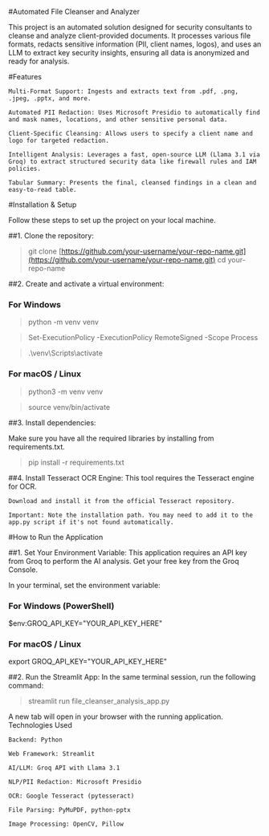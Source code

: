 #Automated File Cleanser and Analyzer

This project is an automated solution designed for security consultants to cleanse and analyze client-provided documents. It processes various file formats, redacts sensitive information (PII, client names, logos), and uses an LLM to extract key security insights, ensuring all data is anonymized and ready for analysis.

<!-- Optional: Add a screenshot of your app running -->
#Features

    Multi-Format Support: Ingests and extracts text from .pdf, .png, .jpeg, .pptx, and more.

    Automated PII Redaction: Uses Microsoft Presidio to automatically find and mask names, locations, and other sensitive personal data.

    Client-Specific Cleansing: Allows users to specify a client name and logo for targeted redaction.

    Intelligent Analysis: Leverages a fast, open-source LLM (Llama 3.1 via Groq) to extract structured security data like firewall rules and IAM policies.

    Tabular Summary: Presents the final, cleansed findings in a clean and easy-to-read table.

#Installation & Setup

Follow these steps to set up the project on your local machine.

##1. Clone the repository:

> git clone [https://github.com/your-username/your-repo-name.git](https://github.com/your-username/your-repo-name.git)
> cd your-repo-name

##2. Create and activate a virtual environment:

### For Windows

> python -m venv venv

> Set-ExecutionPolicy -ExecutionPolicy RemoteSigned -Scope Process
    
> .\venv\Scripts\activate

### For macOS / Linux

> python3 -m venv venv
    
> source venv/bin/activate
    

##3. Install dependencies:

Make sure you have all the required libraries by installing from requirements.txt.

> pip install -r requirements.txt

##4. Install Tesseract OCR Engine:
This tool requires the Tesseract engine for OCR.

    Download and install it from the official Tesseract repository.

    Important: Note the installation path. You may need to add it to the app.py script if it's not found automatically.



#How to Run the Application

##1. Set Your Environment Variable:
This application requires an API key from Groq to perform the AI analysis. Get your free key from the Groq Console.

In your terminal, set the environment variable:

### For Windows (PowerShell)
$env:GROQ_API_KEY="YOUR_API_KEY_HERE"

### For macOS / Linux
export GROQ_API_KEY="YOUR_API_KEY_HERE"

##2. Run the Streamlit App:
In the same terminal session, run the following command:

> streamlit run file_cleanser_analysis_app.py

A new tab will open in your browser with the running application.
 Technologies Used

    Backend: Python

    Web Framework: Streamlit

    AI/LLM: Groq API with Llama 3.1

    NLP/PII Redaction: Microsoft Presidio

    OCR: Google Tesseract (pytesseract)

    File Parsing: PyMuPDF, python-pptx

    Image Processing: OpenCV, Pillow


